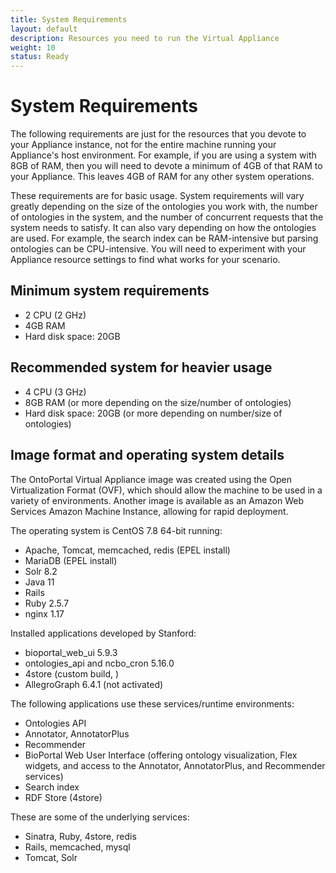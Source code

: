 ```yaml
---
title: System Requirements
layout: default
description: Resources you need to run the Virtual Appliance
weight: 10
status: Ready
---
```


# System Requirements
The following requirements are just for the resources that you devote to your Appliance instance, 
not for the entire machine running your Appliance's host environment. 
For example, if you are using a system with 8GB of RAM, 
then you will need to devote a minimum of 4GB of that RAM to your Appliance.
This leaves 4GB of RAM for any other system operations.

These requirements are for basic usage. 
System requirements will vary greatly 
depending on the size of the ontologies you work with, 
the number of ontologies in the system, 
and the number of concurrent requests that the system needs to satisfy. 
It can also vary depending on how the ontologies are used. 
For example, the search index can be RAM-intensive but parsing ontologies can be CPU-intensive. 
You will need to experiment with your Appliance resource settings to find what works for your scenario.

## Minimum system requirements
* 2 CPU (2 GHz)
* 4GB RAM
* Hard disk space: 20GB

## Recommended system for heavier usage
* 4 CPU (3 GHz)
* 8GB RAM (or more depending on the size/number of ontologies)
* Hard disk space: 20GB (or more depending on number/size of ontologies)

## Image format and operating system details

The OntoPortal Virtual Appliance image was created 
using the Open Virtualization Format (OVF),
which should allow the machine to be used in a variety of environments.
Another image is available as an Amazon Web Services Amazon Machine Instance,
allowing for rapid deployment. 

The operating system is CentOS 7.8 64-bit running:
* Apache, Tomcat, memcached, redis (EPEL install)
* MariaDB (EPEL install)
* Solr 8.2
* Java 11
* Rails 
* Ruby 2.5.7
* nginx 1.17

Installed applications developed by Stanford:
* bioportal_web_ui 5.9.3
* ontologies_api and ncbo_cron 5.16.0
* 4store (custom build, )
* AllegroGraph 6.4.1 (not activated)

The following applications use these services/runtime environments:
* Ontologies API
* Annotator, AnnotatorPlus
* Recommender
* BioPortal Web User Interface (offering ontology visualization, Flex widgets, and access to the Annotator, AnnotatorPlus, and Recommender services)
* Search index
* RDF Store (4store)

These are some of the underlying services:
* Sinatra, Ruby, 4store, redis
* Rails, memcached, mysql
* Tomcat, Solr
